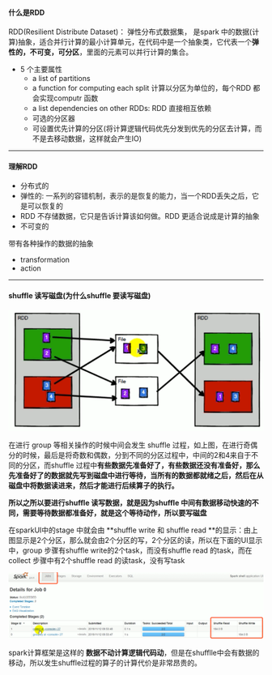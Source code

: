 #### 什么是RDD

RDD(Resilient Distribute Dataset)： 弹性分布式数据集， 是spark 中的数据(计算)抽象，适合并行计算的最小计算单元，在代码中是一个抽象类，它代表一个**弹性的，不可变，可分区**，里面的元素可以并行计算的集合。

* 5 个主要属性
  * a list of partitions
  * a function for computing each split 计算以分区为单位的，每个RDD 都会实现computr 函数
  * a list dependencies on other RDDs: RDD 直接相互依赖
  * 可选的分区器
  * 可设置优先计算的分区(将计算逻辑代码优先分发到优先的分区去计算，而不是去移动数据，这样就会产生IO)

---

#### 理解RDD

* 分布式的
* 弹性的: 一系列的容错机制，表示的是恢复的能力，当一个RDD丢失之后，它是可以恢复的
* RDD 不存储数据，它只是告诉计算该如何做。RDD 更适合说成是计算的抽象
* 不可变的

带有各种操作的数据的抽象

* transformation
* action

---

#### shuffle 读写磁盘(为什么shuffle 要读写磁盘)

![a](./pics/s3.png)

在进行 group 等相关操作的时候中间会发生 shuffle 过程，如上图，在进行奇偶分的时候，最后是将奇数和偶数，分到不同的分区过程中，中间的2和4来自于不同的分区，而shuffle 过程中**有些数据先准备好了，有些数据还没有准备好，那么先准备好了的数据就先写到磁盘中进行等待，当所有的数据都就绪之后，然后在从磁盘中将数据读进来，然后才能进行后续算子的执行。**

**所以之所以要进行shuffle 读写数据，就是因为shuffle 中间有数据移动快速的不同，需要等待数据都准备好，就是这个等待动作，所以要写磁盘**

在sparkUI中的stage 中就会由 **shuffle write 和 shuffle read **的显示：由上图显示是2个分区，那么就会由2个分区的写，2个分区的读，所以在下面的UI显示中，group 步骤有shuffle write的2个task，而没有shuffle read 的task，而在collect 步骤中有2个shuffle read 的读task，没有写task

<img src="./pics/s4.png" alt="a" style="zoom:50%;" />



spark计算框架是这样的 **数据不动计算逻辑代码动**，但是在shufflle中会有数据的移动，所以发生shuffle过程的算子的计算代价是非常昂贵的。

